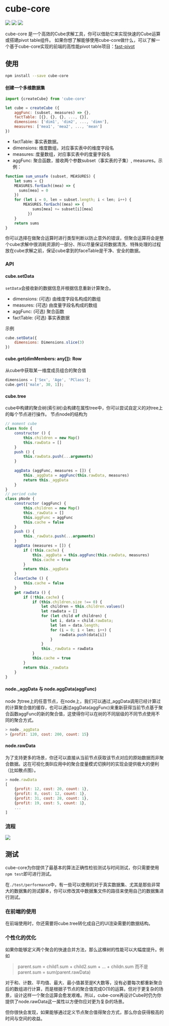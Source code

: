 # cube-core
![](https://travis-ci.com/ObservedObserver/cube-core.svg?branch=master)
![](https://img.shields.io/github/license/ObservedObserver/cube-core)
![](https://img.shields.io/npm/v/cube-core)

cube-core 是一个高效的Cube求解工具，你可以借助它来实现快速的Cube运算或搭建pivot table组件。
如果你想了解能够使用cube-core做什么，可以了解一个基于cube-core实现的前端的高性能pivot table项目：[fast-pivot](https://github.com/ObservedObserver/fast-pivot)

## 使用

```bash
npm install --save cube-core
```

####  创建一个多维数据集
```js
import {createCube} from 'cube-core'

let cube = createCube ({
    aggFunc: (subset, measures) => {},
    factTable: [{}, {}, {}, ..., {}],
    dimensions: ['dim1', 'dim2', ..., 'dimn'],
    measures: ['mea1', 'mea2', ..., 'mean']
})
```
+ factTable: 事实表数据。
+ dimensions: 维度数组，对应事实表中的维度字段名
+ measures: 度量数组，对应事实表中的度量字段名
+ aggFunc: 聚合函数，接收两个参数subset（事实表的子集）, measures。示例：
```js
function sum_unsafe (subset, MEASURES) {
    let sums = {}
    MEASURES.forEach((mea) => {
      sums[mea] = 0
    })
    for (let i = 0, len = subset.length; i < len; i++) {
        MEASURES.forEach((mea) => {
            sums[mea] += subset[i][mea]
          })
    }
    return sums
}
```

你可以选择在做聚合运算时进行类型判断以防止意外的错误，但聚合运算将会是整个cube求解中很消耗资源的一部分、所以尽量保证将数据清洗、特殊处理的过程放在cube求解之前，保证cube拿到的faceTable是干净、安全的数据。

### API

#### cube.setData
`setData`会接收新的数据信息并根据信息重新计算聚合。
+ dimensions: (可选) 由维度字段名构成的数组
+ measures: (可选) 由度量字段名构成的数组
+ aggFunc: (可选) 聚合函数
+ factTable: (可选) 事实表数据

示例
```js
cube.setData({
    dimensions: Dimensions.slice(3)
})
```

#### cube.get(dimMembers: any[]): Row
从cube中获取某一维度成员组合的聚合值
```js
dimensions = ['Sex', 'Age', 'PClass'];
cube.get(['male', 30, 1]);
```

#### cube.tree
cube中构建的聚合树(索引树)会构建在属性tree中，你可以尝试自定义的对tree上的每个节点进行操作。
节点node的结构为
```js
// moment cube
class Node {
    constructor () {
        this.children = new Map()
        this.rawData = []
    }
    push () {
        this.rawData.push(...arguments)
    }
    
    aggData (aggFunc, measures = []) {
        this._aggData = aggFunc(this.rawData, measures)
        return this._aggData
    }
}
// period cube
class pNode {
    constructor (aggFunc) {
        this.children = new Map()
        this._rawData = []
        this.aggFunc = aggFunc
        this.cache = false
    }
    push () {
        this._rawData.push(...arguments)
    }
    aggData (measures = []) {
        if (!this.cache) {
            this._aggData = this.aggFunc(this.rawData, measures)
            this.cache = true
        }
        return this._aggData
    }
    clearCache () {
        this.cache = false
    }
    get rawData () {
        if (!this.cache) {
            if (this.children.size !== 0) {
                let children = this.children.values()
                let rawData = []
                for (let child of children) {
                    let i, data = child.rawData;
                    let len = data.length;
                    for (i = 0; i < len; i++) {
                        rawData.push(data[i])
                    }
                }
                this._rawData = rawData
            }
            this.cache = true
        }
        return this._rawData
    }
}
```


#### node._aggData 与 node.aggData(aggFunc)
node 为tree上的任意节点，在node上，我们可以通过_aggData调用已经计算过的计算聚合值的缓存，也可以通过aggData(aggFunc)来重新获得当前节点基于聚合函数aggFunc的新的聚合值，这使得你可以在树的不同层级的不同节点使用不同的聚合方式。
```js
> node._aggData
> {profit: 120, cost: 200, count: 15}
```

#### node.rawData
为了支持更多的场景，你还可以直接从当前节点获取该节点对应的原始数据而非聚合数据。这在可视化类BI应用中的聚合度量模式切换时的实现会提供极大的便利（比如散点图）。
```js
> node.rawData
[
    {profit: 12, cost: 20, count: 1},
    {profit: 8, cost: 12, count: 1},
    {profit: 31, cost: 28, count: 1},
    {profit: 19, cost: 5, count: 1},
    ...
]
```

### 流程
![](http://carrot.zone:8080/lifecycle-core-cube.png)

## 测试
cube-core为你提供了最基本的算法正确性检验测试与时间测试，你只需要使用`npm test`即可进行测试。

在`./test/performance`中，有一些可以使用的对于真实数据集、尤其是那些非常大的数据集的测试脚本，你可以修改其中数据集文件的路径来使用自己的数据集进行测试。

### 在前端的使用
在前端使用时，你还需要将cube.tree转化成自己的UI渲染需要的数据结构。

### 个性化的优化

如果你能够定义两个聚合的快速合并方法，那么这棵树的性能可以大幅度提升。例如
> parent.sum = child1.sum + child2.sum + ... + childn.sum
> 而不是 parent.sum = sum(parent.rawData)

对于和、计数、平均值、最大、最小值甚至是K大数等，没有必要每次都重新聚合后的数组进行计算，而是根据子节点的聚合值完成O(1)的运算。但对于更复杂的场景，设计这样一个聚合运算会愈发艰难。所以，cube-core再设计Cube时仍为你提供了node.rawData这一属性以方便你应对更为复杂的场景。

但你很快会发现，如果能够通过定义节点聚合值得聚合方式，那么你会获得极高的时间与空间的收益。
